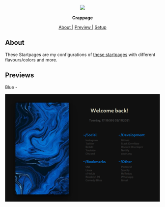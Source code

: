 <p align="center">
  <img width="25%" src="https://cdn.discordapp.com/avatars/696245520129196063/86c414c669e503c8843fcbe02c95cd8d.png" />
</p>

<p align="center">
  <b>Crappage</b>
</p>

<p align="center">
<a href="#about">About  |</a>
<a href="#previews">Preview  |</a>
<a href="#setup">Setup  </a>
</p>

## About

These Startpages are my configurations of [these startpages](https://github.com/HeavyRain266/Startpage) with different flavours/colors and more.

## Previews

Blue - 

<img src="previews/blue.png" alt="img" align="right">
